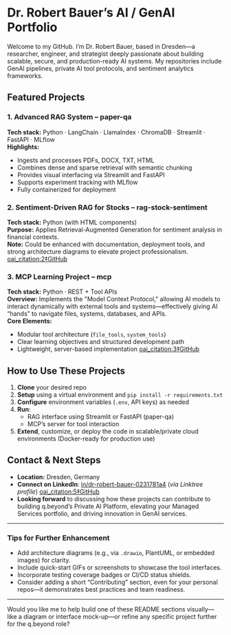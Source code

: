 # Dr. Robert Bauer’s AI / GenAI Portfolio

Welcome to my GitHub. I’m Dr. Robert Bauer, based in Dresden—a researcher, engineer, and strategist deeply passionate about building scalable, secure, and production-ready AI systems. My repositories include GenAI pipelines, private AI tool protocols, and sentiment analytics frameworks.

##  Featured Projects

### 1. Advanced RAG System – **paper-qa**
**Tech stack:** Python · LangChain · LlamaIndex · ChromaDB · Streamlit · FastAPI · MLflow  
**Highlights:**
- Ingests and processes PDFs, DOCX, TXT, HTML  
- Combines dense and sparse retrieval with semantic chunking  
- Provides visual interfacing via Streamlit and FastAPI  
- Supports experiment tracking with MLflow  
- Fully containerized for deployment  

### 2. Sentiment-Driven RAG for Stocks – **rag-stock-sentiment**
**Tech stack:** Python (with HTML components)  
**Purpose:** Applies Retrieval-Augmented Generation for sentiment analysis in financial contexts.  
**Note:** Could be enhanced with documentation, deployment tools, and strong architecture diagrams to elevate project professionalism.  [oai_citation:2‡GitHub](https://github.com/RobertBauer-dev/rag-stock-sentiment?utm_source=chatgpt.com)

### 3. MCP Learning Project – **mcp**
**Tech stack:** Python · REST + Tool APIs  
**Overview:** Implements the "Model Context Protocol," allowing AI models to interact dynamically with external tools and systems—effectively giving AI “hands” to navigate files, systems, databases, and APIs.  
**Core Elements:**
- Modular tool architecture (`file_tools`, `system_tools`)  
- Clear learning objectives and structured development path  
- Lightweight, server-based implementation
[oai_citation:3‡GitHub](https://github.com/RobertBauer-dev/mcp?utm_source=chatgpt.com)

##  How to Use These Projects

1. **Clone** your desired repo  
2. **Setup** using a virtual environment and `pip install -r requirements.txt`  
3. **Configure** environment variables (`.env`, API keys) as needed  
4. **Run**:
   - RAG interface using Streamlit or FastAPI (paper-qa)  
   - MCP’s server for tool interaction  
5. **Extend**, customize, or deploy the code in scalable/private cloud environments (Docker-ready for production use)

##  Contact & Next Steps

- **Location:** Dresden, Germany  
- **Connect on LinkedIn**: [in/dr-robert-bauer-0231781a4](https://linktr.ee/Robert.Bauer) (*via Linktree profile*)  [oai_citation:5‡GitHub](https://github.com/RobertBauer-dev/?utm_source=chatgpt.com)  
- **Looking forward** to discussing how these projects can contribute to building q.beyond’s Private AI Platform, elevating your Managed Services portfolio, and driving innovation in GenAI services.

---

### Tips for Further Enhancement

- Add architecture diagrams (e.g., via `.drawio`, PlantUML, or embedded images) for clarity.
- Include quick-start GIFs or screenshots to showcase the tool interfaces.
- Incorporate testing coverage badges or CI/CD status shields.
- Consider adding a short “Contributing” section, even for your personal repos—it demonstrates best practices and team readiness.

---

Would you like me to help build one of these README sections visually—like a diagram or interface mock-up—or refine any specific project further for the q.beyond role?

<!--
**RobertBauer-dev/robertbauer-dev** is a ✨ _special_ ✨ repository because its `README.md` (this file) appears on your GitHub profile.

Here are some ideas to get you started:

- 🔭 I’m currently working on ...
- 🌱 I’m currently learning ...
- 👯 I’m looking to collaborate on ...
- 🤔 I’m looking for help with ...
- 💬 Ask me about ...
- 📫 How to reach me: ...
- 😄 Pronouns: ...
- ⚡ Fun fact: ...
-->
